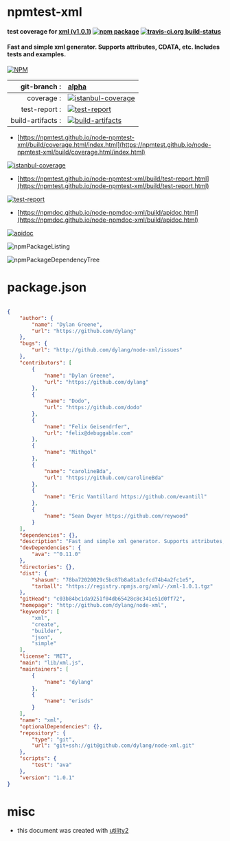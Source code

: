 # npmtest-xml

#### test coverage for  [xml (v1.0.1)](http://github.com/dylang/node-xml)  [![npm package](https://img.shields.io/npm/v/npmtest-xml.svg?style=flat-square)](https://www.npmjs.org/package/npmtest-xml) [![travis-ci.org build-status](https://api.travis-ci.org/npmtest/node-npmtest-xml.svg)](https://travis-ci.org/npmtest/node-npmtest-xml)

#### Fast and simple xml generator. Supports attributes, CDATA, etc. Includes tests and examples.

[![NPM](https://nodei.co/npm/xml.png?downloads=true&downloadRank=true&stars=true)](https://www.npmjs.com/package/xml)

| git-branch : | [alpha](https://github.com/npmtest/node-npmtest-xml/tree/alpha)|
|--:|:--|
| coverage : | [![istanbul-coverage](https://npmtest.github.io/node-npmtest-xml/build/coverage.badge.svg)](https://npmtest.github.io/node-npmtest-xml/build/coverage.html/index.html)|
| test-report : | [![test-report](https://npmtest.github.io/node-npmtest-xml/build/test-report.badge.svg)](https://npmtest.github.io/node-npmtest-xml/build/test-report.html)|
| build-artifacts : | [![build-artifacts](https://npmtest.github.io/node-npmtest-xml/glyphicons_144_folder_open.png)](https://github.com/npmtest/node-npmtest-xml/tree/gh-pages/build)|

- [https://npmtest.github.io/node-npmtest-xml/build/coverage.html/index.html](https://npmtest.github.io/node-npmtest-xml/build/coverage.html/index.html)

[![istanbul-coverage](https://npmtest.github.io/node-npmtest-xml/build/screenCapture.buildCi.browser.%252Ftmp%252Fbuild%252Fcoverage.lib.html.png)](https://npmtest.github.io/node-npmtest-xml/build/coverage.html/index.html)

- [https://npmtest.github.io/node-npmtest-xml/build/test-report.html](https://npmtest.github.io/node-npmtest-xml/build/test-report.html)

[![test-report](https://npmtest.github.io/node-npmtest-xml/build/screenCapture.buildCi.browser.%252Ftmp%252Fbuild%252Ftest-report.html.png)](https://npmtest.github.io/node-npmtest-xml/build/test-report.html)

- [https://npmdoc.github.io/node-npmdoc-xml/build/apidoc.html](https://npmdoc.github.io/node-npmdoc-xml/build/apidoc.html)

[![apidoc](https://npmdoc.github.io/node-npmdoc-xml/build/screenCapture.buildCi.browser.%252Ftmp%252Fbuild%252Fapidoc.html.png)](https://npmdoc.github.io/node-npmdoc-xml/build/apidoc.html)

![npmPackageListing](https://npmtest.github.io/node-npmtest-xml/build/screenCapture.npmPackageListing.svg)

![npmPackageDependencyTree](https://npmtest.github.io/node-npmtest-xml/build/screenCapture.npmPackageDependencyTree.svg)



# package.json

```json

{
    "author": {
        "name": "Dylan Greene",
        "url": "https://github.com/dylang"
    },
    "bugs": {
        "url": "http://github.com/dylang/node-xml/issues"
    },
    "contributors": [
        {
            "name": "Dylan Greene",
            "url": "https://github.com/dylang"
        },
        {
            "name": "Dodo",
            "url": "https://github.com/dodo"
        },
        {
            "name": "Felix Geisendrfer",
            "url": "felix@debuggable.com"
        },
        {
            "name": "Mithgol"
        },
        {
            "name": "carolineBda",
            "url": "https://github.com/carolineBda"
        },
        {
            "name": "Eric Vantillard https://github.com/evantill"
        },
        {
            "name": "Sean Dwyer https://github.com/reywood"
        }
    ],
    "dependencies": {},
    "description": "Fast and simple xml generator. Supports attributes, CDATA, etc. Includes tests and examples.",
    "devDependencies": {
        "ava": "^0.11.0"
    },
    "directories": {},
    "dist": {
        "shasum": "78ba72020029c5bc87b8a81a3cfcd74b4a2fc1e5",
        "tarball": "https://registry.npmjs.org/xml/-/xml-1.0.1.tgz"
    },
    "gitHead": "c03b84bc1da9251f04db65428c8c341e51d0ff72",
    "homepage": "http://github.com/dylang/node-xml",
    "keywords": [
        "xml",
        "create",
        "builder",
        "json",
        "simple"
    ],
    "license": "MIT",
    "main": "lib/xml.js",
    "maintainers": [
        {
            "name": "dylang"
        },
        {
            "name": "erisds"
        }
    ],
    "name": "xml",
    "optionalDependencies": {},
    "repository": {
        "type": "git",
        "url": "git+ssh://git@github.com/dylang/node-xml.git"
    },
    "scripts": {
        "test": "ava"
    },
    "version": "1.0.1"
}
```



# misc
- this document was created with [utility2](https://github.com/kaizhu256/node-utility2)
